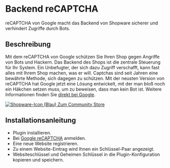 # Backend reCAPTCHA
reCAPTCHA von Google macht das Backend von Shopware sicherer und verhindert Zugriffe durch  Bots.

## Beschreibung
Mit dem reCAPTCHA von Google schützen Sie Ihren Shop gegen Angriffe von Bots und Hackern. Das Backend des Shops ist die zentrale Steuerung für Ihr System. Ein Unbefugter, der sich dazu Zugriff verschafft, kann fast alles mit Ihrem Shop machen, was er will.
Captchas sind seit Jahren eine bewährte Methode, sich dagegen zu schützen. Mit der neusten Version von reCAPTCHA hat Google jetzt eine Lösung entwickelt, mit der man bloß noch ein Häkchen setzen muss, um zu beweisen, dass man kein Bot ist.
Weitere Informationen finden Sie [direkt bei Google](https://www.google.com/recaptcha).

[![Shopware-Icon (Blau)](https://de.shopware.com/media/image/sw-icon_blue16.png) Zum Community Store](http://store.shopware.com/hepta17566641621/backend-recaptcha.html)



## Installationsanleitung
* Plugin installieren.
* Bei [Google reCAPTCHA](https://www.google.com/recaptcha/admin) anmelden.
* Eine neue Website registrieren.
* Zu einem Website-Eintrag wird Ihnen ein Schlüssel-Paar angezeigt.
* Websiteschlüssel und Geheimen Schlüssel in die Plugin-Konfiguration kopieren und speichern.
